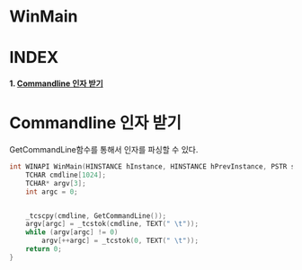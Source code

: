 # WinMain

# **INDEX**

**1. [Commandline 인자 받기](#Commandline-인자-받기)**


# **Commandline 인자 받기**

GetCommandLine함수를 통해서 인자를 파싱할 수 있다.

```c++
int WINAPI WinMain(HINSTANCE hInstance, HINSTANCE hPrevInstance, PSTR szCmdLine, int iCmdShow){
    TCHAR cmdline[1024];
    TCHAR* argv[3];
    int argc = 0;


    _tcscpy(cmdline, GetCommandLine());
    argv[argc] = _tcstok(cmdline, TEXT(" \t"));
    while (argv[argc] != 0)
        argv[++argc] = _tcstok(0, TEXT(" \t"));
    return 0;
}
```
